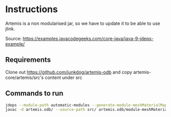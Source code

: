 # Instructions

Artemis is a non modularised jar, so we have to update it to be able to use jlink.

Source:  https://examples.javacodegeeks.com/core-java/java-9-jdeps-example/

## Requirements

Clone out https://github.com/junkdog/artemis-odb and copy artemis-core/artemis/src's content under src

## Commands to run

```bash
jdeps --module-path automatic-modules --generate-module-meshMaterialMap . automatic-modules/artemis-odb-2.2.0-SNAPSHOT.jar
javac -d artemis.odb/ --source-path src/ artemis.odb/module-meshMaterialMap.java
```
